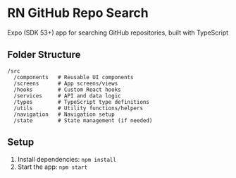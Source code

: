 # RN GitHub Repo Search

Expo (SDK 53+) app for searching GitHub repositories, built with TypeScript

## Folder Structure

```
/src
  /components   # Reusable UI components
  /screens      # App screens/views
  /hooks        # Custom React hooks
  /services     # API and data logic
  /types        # TypeScript type definitions
  /utils        # Utility functions/helpers
  /navigation   # Navigation setup
  /state        # State management (if needed)
```

## Setup

1. Install dependencies: `npm install`
2. Start the app: `npm start`

